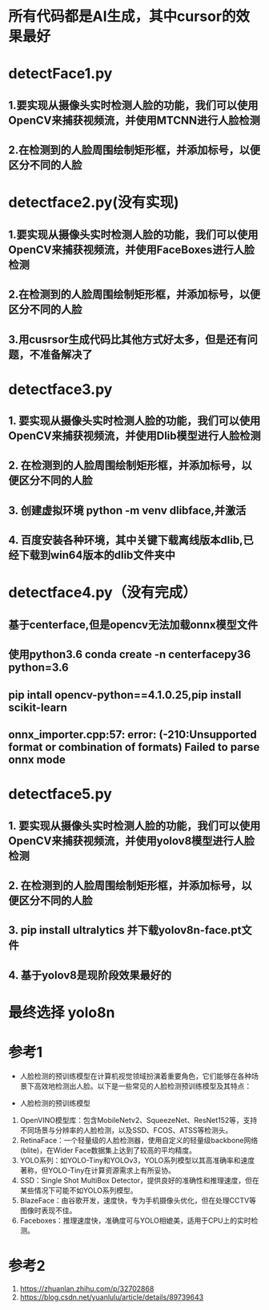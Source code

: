 # 所有代码都是AI生成，其中cursor的效果最好

# detectFace1.py
## 1.要实现从摄像头实时检测人脸的功能，我们可以使用OpenCV来捕获视频流，并使用MTCNN进行人脸检测
## 2.在检测到的人脸周围绘制矩形框，并添加标号，以便区分不同的人脸

# detectface2.py(没有实现)

## 1.要实现从摄像头实时检测人脸的功能，我们可以使用OpenCV来捕获视频流，并使用FaceBoxes进行人脸检测
## 2.在检测到的人脸周围绘制矩形框，并添加标号，以便区分不同的人脸
## 3.用cusrsor生成代码比其他方式好太多，但是还有问题，不准备解决了


# detectface3.py

## 1. 要实现从摄像头实时检测人脸的功能，我们可以使用OpenCV来捕获视频流，并使用Dlib模型进行人脸检测
## 2. 在检测到的人脸周围绘制矩形框，并添加标号，以便区分不同的人脸
## 3. 创建虚拟环境   python -m venv dlibface,并激活
## 4. 百度安装各种环境，其中关键下载离线版本dlib,已经下载到win64版本的dlib文件夹中

# detectface4.py（没有完成）

## 基于centerface,但是opencv无法加载onnx模型文件
## 使用python3.6 conda create -n centerfacepy36 python=3.6
##  pip intall opencv-python==4.1.0.25,pip install scikit-learn
## onnx_importer.cpp:57: error: (-210:Unsupported format or combination of formats) Failed to parse onnx mode


# detectface5.py

## 1. 要实现从摄像头实时检测人脸的功能，我们可以使用OpenCV来捕获视频流，并使用yolov8模型进行人脸检测
## 2. 在检测到的人脸周围绘制矩形框，并添加标号，以便区分不同的人脸
## 3. pip install ultralytics 并下载yolov8n-face.pt文件
## 4. 基于yolov8是现阶段效果最好的 

# 最终选择 yolo8n




# 参考1
+ 人脸检测的预训练模型在计算机视觉领域扮演着重要角色，它们能够在各种场景下高效地检测出人脸。以下是一些常见的人脸检测预训练模型及其特点：

+ 人脸检测的预训练模型
1. OpenVINO模型库：包含MobileNetv2、SqueezeNet、ResNet152等，支持不同场景与分辨率的人脸检测，以及SSD、FCOS、ATSS等检测头。
2. RetinaFace：一个轻量级的人脸检测器，使用自定义的轻量级backbone网络(blite)，在Wider Face数据集上达到了较高的平均精度。
3. YOLO系列：如YOLO-Tiny和YOLOv3，YOLO系列模型以其高准确率和速度著称，但YOLO-Tiny在计算资源需求上有所妥协。
4. SSD：Single Shot MultiBox Detector，提供良好的准确性和推理速度，但在某些情况下可能不如YOLO系列模型。
5. BlazeFace：由谷歌开发，速度快，专为手机摄像头优化，但在处理CCTV等图像时表现不佳。
6. Faceboxes：推理速度快，准确度可与YOLO相媲美，适用于CPU上的实时检测。

# 参考2
1. https://zhuanlan.zhihu.com/p/32702868
2. https://blog.csdn.net/yuanlulu/article/details/89739643

